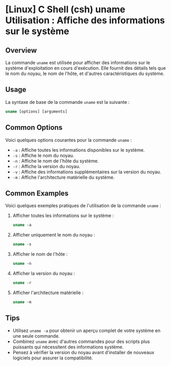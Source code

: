 # [Linux] C Shell (csh) uname Utilisation : Affiche des informations sur le système

## Overview
La commande `uname` est utilisée pour afficher des informations sur le système d'exploitation en cours d'exécution. Elle fournit des détails tels que le nom du noyau, le nom de l'hôte, et d'autres caractéristiques du système.

## Usage
La syntaxe de base de la commande `uname` est la suivante :

```csh
uname [options] [arguments]
```

## Common Options
Voici quelques options courantes pour la commande `uname` :

- `-a` : Affiche toutes les informations disponibles sur le système.
- `-s` : Affiche le nom du noyau.
- `-n` : Affiche le nom de l'hôte du système.
- `-r` : Affiche la version du noyau.
- `-v` : Affiche des informations supplémentaires sur la version du noyau.
- `-m` : Affiche l'architecture matérielle du système.

## Common Examples
Voici quelques exemples pratiques de l'utilisation de la commande `uname` :

1. Afficher toutes les informations sur le système :
   ```csh
   uname -a
   ```

2. Afficher uniquement le nom du noyau :
   ```csh
   uname -s
   ```

3. Afficher le nom de l'hôte :
   ```csh
   uname -n
   ```

4. Afficher la version du noyau :
   ```csh
   uname -r
   ```

5. Afficher l'architecture matérielle :
   ```csh
   uname -m
   ```

## Tips
- Utilisez `uname -a` pour obtenir un aperçu complet de votre système en une seule commande.
- Combinez `uname` avec d'autres commandes pour des scripts plus puissants qui nécessitent des informations système.
- Pensez à vérifier la version du noyau avant d'installer de nouveaux logiciels pour assurer la compatibilité.